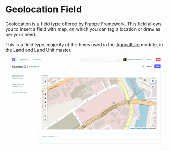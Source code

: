 
# Geolocation Field


Geolocation is a field type offered by Frappe Framework. This field allows you to insert a field with map, on which you can tag a location or draw as per your need.


This is a field type, majority of the times used in the [Agriculture](/docs/en/agriculture) module, in the Land and Land Unit master.


![geolocation field](/files/geolocation-field.gif)


